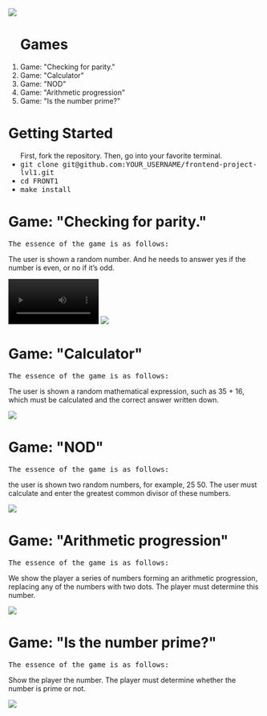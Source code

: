 <!DOCTYPE html>
<html lang="ru/en">
<head>
<a href="https://codeclimate.com/github/Gudvviin/frontend-project-lvl1/maintainability">
<img src="https://api.codeclimate.com/v1/badges/9516922a0c070c4d257c/maintainability" />
</a>
 <link rel="stylesheet" type="text/css" href="asciinema-player.css" />
 </head>
 <body>
 <ol><h1>Games</h1>
 <li>Game: "Checking for parity."</li>
<li>Game: "Calculator"</li>
<li>Game: "NOD"</li>
<li>Game: "Arithmetic progression"</li>
<li>Game: "Is the number prime?"</li>
 </ol>
 <h1>Getting Started</h1>
 <ul>First, fork the repository. Then, go into your favorite terminal.
<li><tt>git clone git@github.com:YOUR_USERNAME/frontend-project-lvl1.git</tt></li>
<li><tt>cd FRONT1</tt></li>
<li><tt>make install</tt></li>
</ul>
  <h1>Game: "Checking for parity."</h1>  
   <p> <tt>The essence of the game is as follows:</tt></p>
   <p>The user is shown a random number. And he needs to answer yes if the number is even, or no if it’s odd.</p>
   <video src='https://asciinema.org/a/9SMuxqp9WqyaBgELPuBBcXbWj.svg' width=180/> </video>
 <a href="https://asciinema.org/a/9SMuxqp9WqyaBgELPuBBcXbWj" 
 target="_blank"><img src="https://asciinema.org/a/9SMuxqp9WqyaBgELPuBBcXbWj.svg" 
 /></a>
 <h1>Game: "Calculator"</h1>  
    <p> <tt>The essence of the game is as follows:</tt></p>
    <p>The user is shown a random mathematical expression, such as 35 + 16, which must be calculated and the correct answer written down.</p>
 <a href="https://asciinema.org/a/KA9EoWctwPgf9Ihm6XULpIcrT" 
 target="_blank"><img src="https://asciinema.org/a/KA9EoWctwPgf9Ihm6XULpIcrT.svg" 
 /></a>
 <h1> Game: "NOD"</h1>  
    <p> <tt>The essence of the game is as follows:</tt></p>
    <p>the user is shown two random numbers, for example, 25 50. The user must calculate and enter the greatest common divisor of these numbers.</p>
 <a href="https://asciinema.org/a/iI7OZydlb9x8u1lC5UahgJR8R" 
 target="_blank"><img src="https://asciinema.org/a/iI7OZydlb9x8u1lC5UahgJR8R.svg" 
 /></a>
 <h1>Game: "Arithmetic progression"</h1>  
    <p> <tt>The essence of the game is as follows:</tt></p>
    <p>We show the player a series of numbers forming an arithmetic progression, replacing any of the numbers with two dots. The player must determine this number.</p>
 <a href="https://asciinema.org/a/nfIuWKB8N9VtuyfffBa2lARtO" 
 target="_blank"><img src="https://asciinema.org/a/nfIuWKB8N9VtuyfffBa2lARtO.svg" 
 /></a>
 <h1>Game: "Is the number prime?"</h1>  
    <p> <tt>The essence of the game is as follows:</tt></p>
    <p>Show the player the number. The player must determine whether the number is prime or not.</p>
<a href="https://asciinema.org/a/rfUeIiaGjM9fUrKoBWixfLlxH" 
target="_blank"><img src="https://asciinema.org/a/rfUeIiaGjM9fUrKoBWixfLlxH.svg" 
/></a>
</html>
</body>
